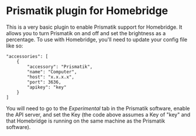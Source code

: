 # Prismatik plugin for Homebridge

This is a very basic plugin to enable Prismatik support for Homebridge. It allows you to turn Prismatik on and off and set the brightness as a percentage. To use with Homebridge, you'll need to update your config file like so:

	"accessories": [
        {
            "accessory": "Prismatik",
            "name": "Computer",
            "host": "x.x.x.x",
            "port": 3636,
            "apikey": "key"
        }
    ]

You will need to go to the _Experimental_ tab in the Prismatik software, enable the API server, and set the Key (the code above assumes a Key of "key" and that Homebridge is running on the same machine as the Prismatik software).